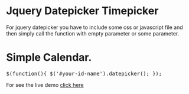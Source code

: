 Jquery Datepicker Timepicker
============================

For jquery datepicker you have to include some css or javascript file and then simply call the function with empty parameter or some parameter.

Simple Calendar.
============================
<pre>$(function(){ $('#your-id-name').datepicker(); });</pre>


For see the live demo <a href="http://naveensiwas.com/article/jquery-datepicker-with-multiple-functionality-aid-3.html"> click here </a>
